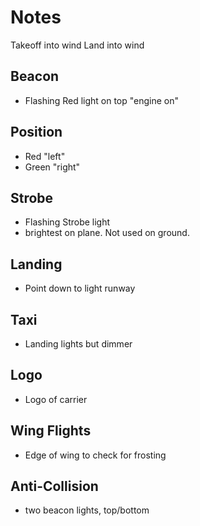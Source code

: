 
# Notes
Takeoff into wind
Land into wind

## Beacon
- Flashing Red light on top "engine on"

## Position
- Red "left"
- Green "right"

## Strobe
- Flashing Strobe light
- brightest on plane. Not used on ground.

## Landing
- Point down to light runway

## Taxi
- Landing lights but dimmer

## Logo
- Logo of carrier

## Wing Flights
- Edge of wing to check for frosting


## Anti-Collision
- two beacon lights, top/bottom

